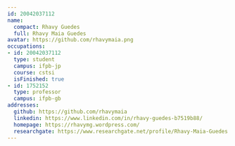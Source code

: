 ```yaml
---
id: 20042037112
name:
  compact: Rhavy Guedes
  full: Rhavy Maia Guedes
avatar: https://github.com/rhavymaia.png
occupations:
- id: 20042037112
  type: student
  campus: ifpb-jp
  course: cstsi
  isFinished: true
- id: 1752152
  type: professor
  campus: ifpb-gb
addresses:
  github: https://github.com/rhavymaia
  linkedin: https://www.linkedin.com/in/rhavy-guedes-b7519b88/
  homepage: https://rhavymg.wordpress.com/
  researchgate: https://www.researchgate.net/profile/Rhavy-Maia-Guedes
---
```

